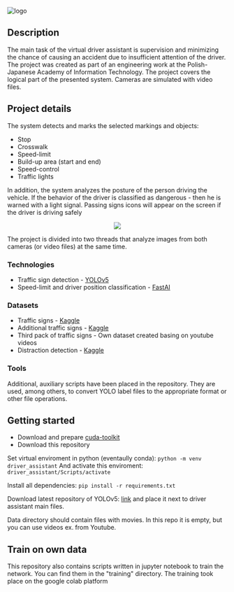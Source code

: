 ![logo](https://i.imgur.com/P4VToJC.png)

## Description

The main task of the virtual driver assistant is supervision and minimizing the chance of causing an accident due to insufficient attention of the driver. 
The project was created as part of an engineering work at the Polish-Japanese Academy of Information Technology. The project covers the logical part of the presented system. Cameras are simulated with video files.

## Project details

The system detects and marks the selected markings and objects:

* Stop
* Crosswalk
* Speed-limit
* Build-up area (start and end)
* Speed-control
* Traffic lights

In addition, the system analyzes the posture of the person driving the vehicle. If the behavior of the driver is classified as dangerous - then he is warned with a light signal. Passing signs icons will appear on the screen if the driver is driving safely

<p align="center">
    <img src = "https://github.com/Tadz1k/virtual-driver-assistant/blob/main/presentation-gif.gif">
</p>

The project is divided into two threads that analyze images from both cameras (or video files) at the same time.

### Technologies

* Traffic sign detection - [YOLOv5](https://github.com/ultralytics/yolov5)
* Speed-limit and driver position classification - [FastAI](https://github.com/fastai/fastai)

### Datasets

* Traffic signs - [Kaggle](https://www.kaggle.com/datasets/valentynsichkar/traffic-signs-dataset-in-yolo-format)
* Additional traffic signs - [Kaggle](https://www.kaggle.com/datasets/kasia12345/polish-traffic-signs-dataset)
* Third pack of traffic signs - Own dataset created basing on youtube videos
* Distraction detection - [Kaggle](https://www.kaggle.com/competitions/state-farm-distracted-driver-detection)

### Tools

Additional, auxiliary scripts have been placed in the repository. They are used, among others, to convert YOLO label files to the appropriate format or other file operations.

## Getting started

* Download and prepare [cuda-toolkit](https://developer.nvidia.com/how-to-cuda-python)
* Download this repository

Set virtual enviroment in python (eventaully conda):
`python -m venv driver_assistant`
And activate this enviroment:
`driver_assistant/Scripts/activate`

Install all dependencies:
`pip install -r requirements.txt`

Download latest repository of YOLOv5: [link](https://github.com/ultralytics/yolov5.git) and place it next to driver assistant main files.

Data directory should contain files with movies. In this repo it is empty, but you can use videos ex. from Youtube.

## Train on own data

This repository also contains scripts written in jupyter notebook to train the network. You can find them in the "training" directory. The training took place on the google colab platform
